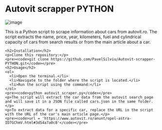# Autovit scrapper PYTHON
![image](https://github.com/PavelSilviu/Autovit-scrapper-PYTHON/assets/45463347/694d47d8-d4a1-41b3-b86c-2f236055e884)
 <p>This is a Python script to scrape information about cars from autovit.ro. The script extracts the name, price, year, kilometers, fuel and cylindrical capacity of cars from search results or from the main article about a car.</p>


    <h2>Installation</h2>
    <p>Clone this repository:</p>
    <pre><code>git clone https://github.com/PavelSilviu/Autovit-scrapper-PYTHON.git</code></pre>
    <h2>Usage</h2>
    <ol>
      <li>Open the terminal.</li>
      <li>Navigate to the folder where the script is located.</li>
      <li>Run the script using the command:</li>
    </ol>
    <pre><code>python autovit_scraper.py</code></pre>
    <p>The script will extract the car data from the autovit search page and will save it in a JSON file called cars.json in the same folder.</p>
    <p>To extract data for a specific car, replace the URL in the script with the URL of the car's main article page.</p>
    <pre><code>url = 'https://www.autovit.ro/anunt/opel-astra-ID7GChmV.html#3d54a7a0c8'</code></pre>
